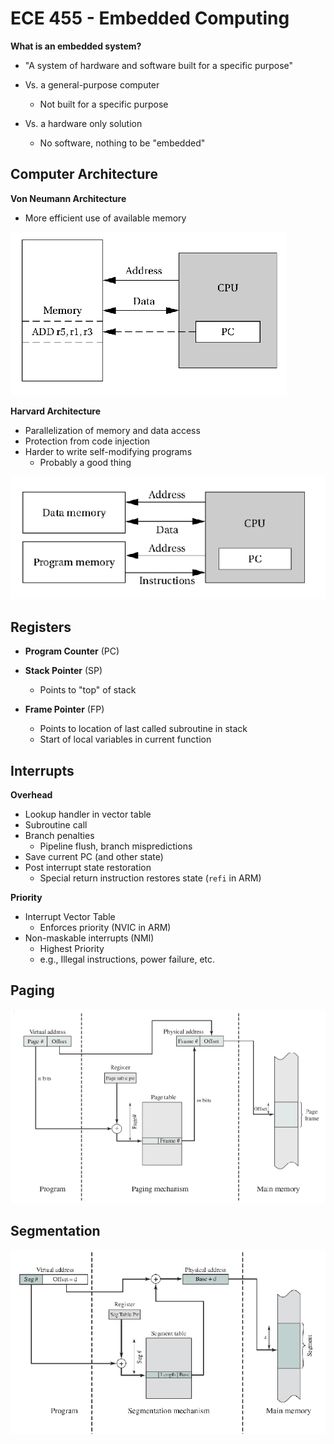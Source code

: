 # ECE 455 - Embedded Computing

**What is an embedded system?**

* "A system of hardware and software built for a specific purpose"

* Vs. a general-purpose computer
  * Not built for a specific purpose
* Vs. a hardware only solution
  * No software, nothing to be "embedded"

## Computer Architecture

**Von Neumann Architecture**

* More efficient use of available memory

![](./images/vn_arch.PNG)

**Harvard Architecture**

* Parallelization of memory and data access
* Protection from code injection
* Harder to write self-modifying programs
  * Probably a good thing

![](./images/harvard_arch.PNG)

## Registers

* **Program Counter** (PC)

* **Stack Pointer** (SP)
  * Points to "top" of stack
* **Frame Pointer** (FP)
  * Points to location of last called subroutine in stack
  * Start of local variables in current function

## Interrupts

**Overhead**

* Lookup handler in vector table
* Subroutine call
* Branch penalties
  * Pipeline flush, branch mispredictions
* Save current PC (and other state)
* Post interrupt state restoration
  * Special return instruction restores state (`refi` in ARM)

**Priority**

* Interrupt Vector Table
  * Enforces priority (NVIC in ARM)
* Non-maskable interrupts (NMI)
  * Highest Priority
  * e.g., Illegal instructions, power failure, etc.

## Paging

![](./images/paging.PNG)

 ## Segmentation

![](./images/segmentation.PNG)

